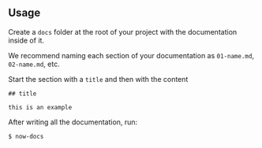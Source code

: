 ## Usage

Create a `docs` folder at the root of your project with the documentation inside
of it.

We recommend naming each section of your documentation as `01-name.md`,
`02-name.md`, etc.

Start the section with a `title` and then with the content

```
## title

this is an example
```

After writing all the documentation, run:

```
$ now-docs
```
